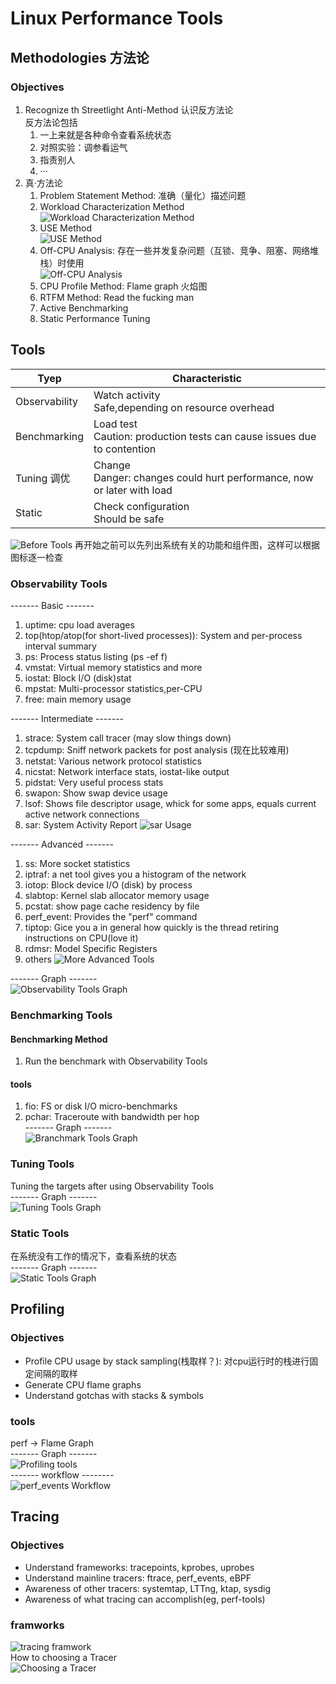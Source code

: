 # Linux Performance Tools
## Methodologies 方法论
### Objectives 
1. Recognize th Streetlight Anti-Method
   认识反方法论  
   反方法论包括
   1. 一上来就是各种命令查看系统状态
   2. 对照实验：调参看运气
   3. 指责别人
   4. ···
2. 真·方法论
   1. Problem Statement Method: 准确（量化）描述问题
   2. Workload Characterization Method  
   ![Workload Characterization Method](Methodology_WorkloadCharacterizationMethod.png)
   3. USE Method  
   ![USE Method](Methodology_USEMethod.png)
   4. Off-CPU Analysis: 存在一些并发复杂问题（互锁、竞争、阻塞、网络堆栈）时使用  
   ![Off-CPU Analysis](Methodology_off-CPUAnalysis.png)
   5. CPU Profile Method: Flame graph 火焰图
   6. RTFM Method: Read the fucking man
   7. Active Benchmarking
   8. Static Performance Tuning
## Tools
|Tyep|Characteristic|
|-|-|
|Observability|Watch activity<br>Safe,depending on resource overhead|
|Benchmarking|Load test<br>Caution: production tests can cause issues due to contention|
|Tuning 调优|Change<br>Danger: changes could hurt performance, now or later with load|
|Static|Check configuration<br>Should be safe|

![Before Tools](Tools_BeforeTools.png)
再开始之前可以先列出系统有关的功能和组件图，这样可以根据图标逐一检查
### Observability Tools
------- Basic -------
1. uptime: cpu load averages
2. top(htop/atop(for short-lived processes)): System and per-process interval summary
3. ps: Process status listing (ps -ef f)
4. vmstat: Virtual memory statistics and more
5. iostat: Block I/O (disk)stat
6. mpstat: Multi-processor statistics,per-CPU
7. free: main memory usage  

------- Intermediate -------
1. strace: System call tracer (may slow things down)
2. tcpdump: Sniff network packets for post analysis (现在比较难用)
3. netstat: Various network protocol statistics
4. nicstat: Network interface stats, iostat-like output
5. pidstat: Very useful process stats
6. swapon: Show swap device usage
7. lsof: Shows file descriptor usage, whick for some apps, equals current active network connections
8. sar: System Activity Report  ![sar Usage](Tools_sarUsage.png)

------- Advanced -------
1. ss: More socket statistics
2. iptraf: a net tool gives you a histogram of the network
3. iotop: Block device I/O (disk) by process
4. slabtop: Kernel slab allocator memory usage
5. pcstat: show page cache residency by file
6. perf_event: Provides the "perf" command
7. tiptop: Gice you a in general how quickly is the thread retiring instructions on CPU(love it)
8. rdmsr: Model Specific Registers
9. others   ![More Advanced Tools](Tools_MoreAdvancedTools.png)  

------- Graph -------  
![Observability Tools Graph](Tools_ObservabilityToolsGraph.png)  
### Benchmarking Tools
#### Benchmarking Method
1. Run the benchmark with Observability Tools
#### tools
1. fio: FS or disk I/O micro-benchmarks
2. pchar: Traceroute with bandwidth per hop  
------- Graph -------  
![Branchmark Tools Graph](Tools_BenchmarkToolsGraph.png)  
### Tuning Tools
Tuning the targets after using Observability Tools  
------- Graph -------  
![Tuning Tools Graph](Tools_TuningToolsGraph.png)  
### Static Tools
在系统没有工作的情况下，查看系统的状态  
------- Graph -------  
![Static Tools Graph](Tools_StaticToolsGraph.png)  
## Profiling
### Objectives
- Profile CPU usage by stack sampling(栈取样？): 对cpu运行时的栈进行固定间隔的取样
- Generate CPU flame graphs
- Understand gotchas with stacks & symbols
### tools
perf -> Flame Graph  
------- Graph -------  
![Profiling tools](Profiling_perfTools.png)  
------- workflow --------  
![perf_events Workflow](Profiling_perf-eventWorkflow.png)  
## Tracing
### Objectives
- Understand frameworks: tracepoints, kprobes, uprobes
- Understand mainline tracers: ftrace, perf_events, eBPF
- Awareness of other tracers: systemtap, LTTng, ktap, sysdig
- Awareness of what tracing can accomplish(eg, perf-tools)
### framworks
![tracing framwork](Tracing_framework.png)  
How to choosing a Tracer  
![Choosing a Tracer](Tracing_ToolsRoadmap.png)  